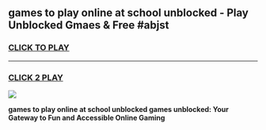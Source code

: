
## games to play online at school unblocked - Play Unblocked Gmaes & Free #abjst
<h3>
<a href="https://news.freeplayer.one?title=games_to_play_online_at_school_unblocked&ref=24F">CLICK TO PLAY</a></h3>
<hr>

<h3>
<a href="https://news.freeplayer.one?title=games_to_play_online_at_school_unblocked&ref=24F">CLICK 2 PLAY</a>
  
</h3>

<a href="https://news.freeplayer.one?title=games_to_play_online_at_school_unblocked&ref=24F/"><img src="https://clearcache.store/games.png"></a>


**games to play online at school unblocked games unblocked: Your Gateway to Fun and Accessible Online Gaming**
